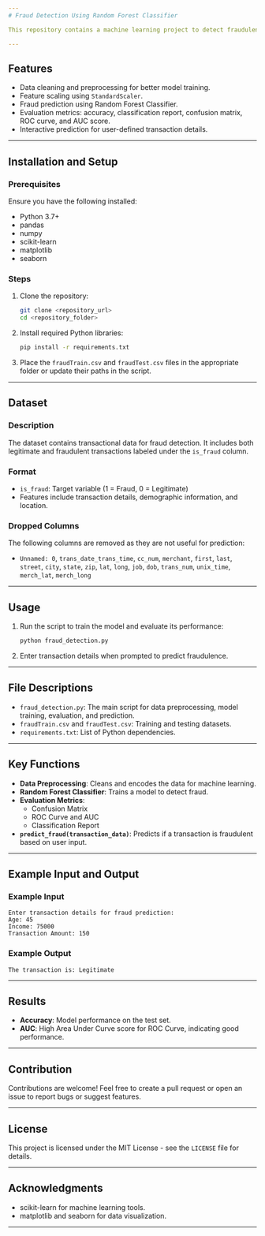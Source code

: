 ```yaml
---
# Fraud Detection Using Random Forest Classifier

This repository contains a machine learning project to detect fraudulent transactions using a Random Forest Classifier. The dataset is processed and analyzed with features like scaling, one-hot encoding, and model evaluation metrics.

---
```


## Features
- Data cleaning and preprocessing for better model training.
- Feature scaling using `StandardScaler`.
- Fraud prediction using Random Forest Classifier.
- Evaluation metrics: accuracy, classification report, confusion matrix, ROC curve, and AUC score.
- Interactive prediction for user-defined transaction details.

---

## Installation and Setup

### Prerequisites
Ensure you have the following installed:
- Python 3.7+
- pandas
- numpy
- scikit-learn
- matplotlib
- seaborn

### Steps
1. Clone the repository:
    ```bash
    git clone <repository_url>
    cd <repository_folder>
    ```

2. Install required Python libraries:
    ```bash
    pip install -r requirements.txt
    ```

3. Place the `fraudTrain.csv` and `fraudTest.csv` files in the appropriate folder or update their paths in the script.

---

## Dataset
### Description
The dataset contains transactional data for fraud detection. It includes both legitimate and fraudulent transactions labeled under the `is_fraud` column.

### Format
- `is_fraud`: Target variable (1 = Fraud, 0 = Legitimate)
- Features include transaction details, demographic information, and location.

### Dropped Columns
The following columns are removed as they are not useful for prediction:
- `Unnamed: 0`, `trans_date_trans_time`, `cc_num`, `merchant`, `first`, `last`, `street`, `city`, `state`, `zip`, `lat`, `long`, `job`, `dob`, `trans_num`, `unix_time`, `merch_lat`, `merch_long`

---

## Usage
1. Run the script to train the model and evaluate its performance:
    ```bash
    python fraud_detection.py
    ```

2. Enter transaction details when prompted to predict fraudulence.

---

## File Descriptions
- `fraud_detection.py`: The main script for data preprocessing, model training, evaluation, and prediction.
- `fraudTrain.csv` and `fraudTest.csv`: Training and testing datasets.
- `requirements.txt`: List of Python dependencies.

---

## Key Functions
- **Data Preprocessing**: Cleans and encodes the data for machine learning.
- **Random Forest Classifier**: Trains a model to detect fraud.
- **Evaluation Metrics**:
  - Confusion Matrix
  - ROC Curve and AUC
  - Classification Report
- **`predict_fraud(transaction_data)`**: Predicts if a transaction is fraudulent based on user input.

---

## Example Input and Output

### Example Input
```plaintext
Enter transaction details for fraud prediction:
Age: 45
Income: 75000
Transaction Amount: 150
```

### Example Output
```plaintext
The transaction is: Legitimate
```

---

## Results
- **Accuracy**: Model performance on the test set.
- **AUC**: High Area Under Curve score for ROC Curve, indicating good performance.

---

## Contribution
Contributions are welcome! Feel free to create a pull request or open an issue to report bugs or suggest features.

---

## License
This project is licensed under the MIT License - see the `LICENSE` file for details.

---

## Acknowledgments
- scikit-learn for machine learning tools.
- matplotlib and seaborn for data visualization.

---
